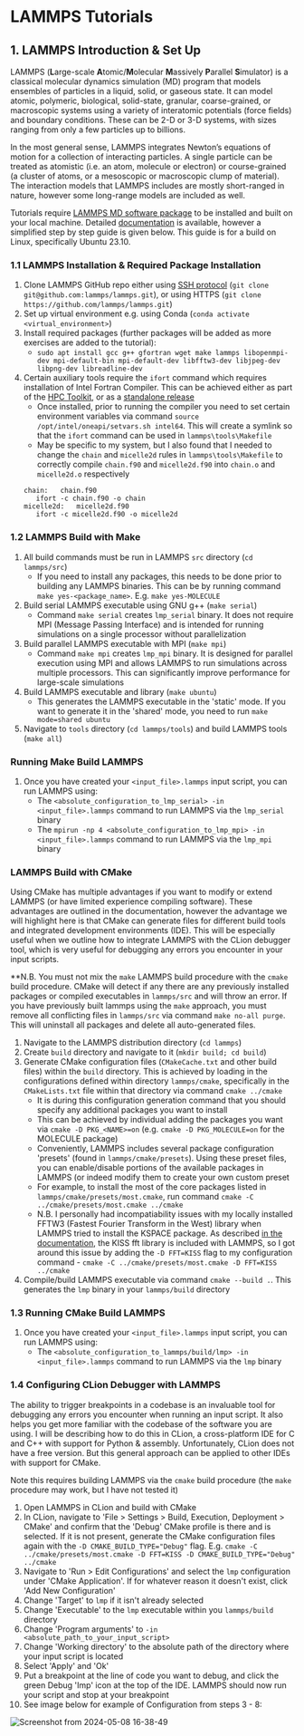 # LAMMPS Tutorials

## 1. LAMMPS Introduction & Set Up

LAMMPS (**L**arge-scale **A**tomic/**M**olecular **M**assively **P**arallel **S**imulator) is a classical molecular dynamics simulation (MD) program that models ensembles of particles in a liquid, solid, or gaseous state. It can model atomic, polymeric, biological, solid-state, granular, coarse-grained, or macroscopic systems using a variety of interatomic potentials (force fields) and boundary conditions. These can be 2-D or 3-D systems, with sizes ranging from only a few particles up to billions.

In the most general sense, LAMMPS integrates Newton’s equations of motion for a collection of interacting particles. A single particle can be treated as atomistic (i.e. an atom, molecule or electron) or course-grained (a cluster of atoms, or a mesoscopic or macroscopic clump of material). The interaction models that LAMMPS includes are mostly short-ranged in nature, however some long-range models are included as well.

Tutorials require [LAMMPS MD software package](https://github.com/lammps/lammps) to be installed and built on your local machine. Detailed [documentation](https://docs.lammps.org/) is available, however a simplified step by step guide is given below. This guide is for a build on Linux, specifically Ubuntu 23.10.

### 1.1 LAMMPS Installation & Required Package Installation
1. Clone LAMMPS GitHub repo either using [SSH protocol](https://docs.github.com/en/authentication/connecting-to-github-with-ssh) (`git clone git@github.com:lammps/lammps.git`), or using HTTPS (`git clone https://github.com/lammps/lammps.git`)
2. Set up virtual environment e.g. using Conda (`conda activate <virtual_environment>`)
3. Install required packages (further packages will be added as more exercises are added to the tutorial):
   * `sudo apt install gcc g++ gfortran wget make lammps libopenmpi-dev mpi-default-bin mpi-default-dev libfftw3-dev libjpeg-dev libpng-dev libreadline-dev`
4. Certain auxiliary tools require the `ifort` command which requires installation of Intel Fortran Compiler. This can be achieved either as part of the [HPC Toolkit](https://www.intel.com/content/www/us/en/developer/tools/oneapi/hpc-toolkit-download.html?operatingsystem=linux&distributions=aptpackagemanager), or as a [standalone release](https://www.intel.com/content/www/us/en/developer/articles/tool/oneapi-standalone-components.html#fortran)
   * Once installed, prior to running the compiler you need to set certain environment variables via command `source /opt/intel/oneapi/setvars.sh intel64`. This will create a symlink so that the `ifort` command can be used in `lammps\tools\Makefile`
   * May be specific to my system, but I also found that I needed to change the `chain` and `micelle2d` rules in `lammps\tools\Makefile` to correctly compile `chain.f90` and `micelle2d.f90` into `chain.o` and `micelle2d.o` respectively
   ```
   chain:	chain.f90
	  ifort -c chain.f90 -o chain
   micelle2d:	micelle2d.f90
	  ifort -c micelle2d.f90 -o micelle2d
   ```

### 1.2 LAMMPS Build with Make
1. All build commands must be run in LAMMPS `src` directory (`cd lammps/src`)
   * If you need to install any packages, this needs to be done prior to building any LAMMPS binaries. This can be by running command `make yes-<package_name>`. E.g. `make yes-MOLECULE`
2. Build serial LAMMPS executable using GNU g++ (`make serial`)
   * Command `make serial` creates `lmp_serial` binary. It does not require MPI (Message Passing Interface) and is intended for running simulations on a single processor without parallelization
3. Build parallel LAMMPS executable with MPI (`make mpi`)
   * Command `make mpi` creates `lmp_mpi` binary. It is designed for parallel execution using MPI and allows LAMMPS to run simulations across multiple processors. This can significantly improve performance for large-scale simulations
4. Build LAMMPS executable and library (`make ubuntu`)
   * This generates the LAMMPS executable in the 'static' mode. If you want to generate it in the 'shared' mode, you need to run `make mode=shared ubuntu`
5. Navigate to `tools` directory (`cd lammps/tools`) and build LAMMPS tools (`make all`)

### Running Make Build LAMMPS
1. Once you have created your `<input_file>.lammps` input script, you can run LAMMPS using:
   * The `<absolute_configuration_to_lmp_serial> -in <input_file>.lammps` command to run LAMMPS via the `lmp_serial` binary
   * The `mpirun -np 4 <absolute_configuration_to_lmp_mpi> -in <input_file>.lammps` command to run LAMMPS via the `lmp_mpi` binary

### LAMMPS Build with CMake
Using CMake has multiple advantages if you want to modify or extend LAMMPS (or have limited experience compiling software). These advantages are outlined in the documentation, however the advantage we will highlight here is that CMake can generate files for different build tools and integrated development environments (IDE). This will be especially useful when we outline how to integrate LAMMPS with the CLion debugger tool, which is very useful for debugging any errors you encounter in your input scripts.

**N.B. You must not mix the `make` LAMMPS build procedure with the `cmake` build procedure. CMake will detect if any there are any previously installed packages or compiled executables in `lammps/src` and will throw an error. If you have previously built lammps using the `make` approach, you must remove all conflicting files in `lammps/src` via command `make no-all purge`. This will uninstall all packages and delete all auto-generated files.

1. Navigate to the LAMMPS distribution directory (`cd lammps`)
2. Create `build` directory and navigate to it (`mkdir build; cd build`)
3. Generate CMake configuration files (`CMakeCache.txt` and other build files) within the `build` directory. This is achieved by loading in the configurations defined within directory `lammps/cmake`, specifically in the `CMakeLists.txt` file within that directory via command `cmake ../cmake`
   * It is during this configuration generation command that you should specify any additional packages you want to install
   * This can be achieved by individual adding the packages you want via `cmake -D PKG_<NAME>=on` (e.g. `cmake -D PKG_MOLECULE=on` for the MOLECULE package)
   * Conveniently, LAMMPS includes several package configuration 'presets' (found in `lammps/cmake/presets`). Using these preset files, you can enable/disable portions of the available packages in LAMMPS (or indeed modify them to create your own custom preset
   * For example, to install the most of the core packages listed in `lammps/cmake/presets/most.cmake`, run command `cmake -C ../cmake/presets/most.cmake ../cmake`
   * N.B. I personally had incompatiability issues with my locally installed FFTW3 (Fastest Fourier Transform in the West) library when LAMMPS tried to install the KSPACE package. As described [in the documentation](https://docs.lammps.org/Build_settings.html#fft-library), the KISS fft library is included with LAMMPS, so I got around this issue by adding the `-D FFT=KISS` flag to my configuration command - `cmake -C ../cmake/presets/most.cmake -D FFT=KISS ../cmake`
4. Compile/build LAMMPS executable via command `cmake --build .`. This generates the `lmp` binary in your `lammps/build` directory

### 1.3 Running CMake Build LAMMPS
1. Once you have created your `<input_file>.lammps` input script, you can run LAMMPS using:
   * The `<absolute_configuration_to_lammps/build/lmp> -in <input_file>.lammps` command to run LAMMPS via the `lmp` binary
  
### 1.4 Configuring CLion Debugger with LAMMPS
The ability to trigger breakpoints in a codebase is an invaluable tool for debugging any errors you encounter when running an input script. It also helps you get more familiar with the codebase of the software you are using. I will be describing how to do this in CLion, a cross-platform IDE for C and C++ with support for Python & assembly. Unfortunately, CLion does not have a free version. But this general approach can be applied to other IDEs with support for CMake.

Note this requires building LAMMPS via the `cmake` build procedure (the `make` procedure may work, but I have not tested it)

1. Open LAMMPS in CLion and build with CMake
2. In CLion, navigate to 'File > Settings > Build, Execution, Deployment > CMake' and confirm that the 'Debug' CMake profile is there and is selected. If it is not present, generate the CMake configuration files again with the `-D CMAKE_BUILD_TYPE="Debug"` flag. E.g. `cmake -C ../cmake/presets/most.cmake -D FFT=KISS -D CMAKE_BUILD_TYPE="Debug" ../cmake`
3. Navigate to 'Run > Edit Configurations' and select the `lmp` configuration under 'CMake Application'. If for whatever reason it doesn't exist, click 'Add New Configuration'
4. Change 'Target' to `lmp` if it isn't already selected
5. Change 'Executable' to the `lmp` executable within you `lammps/build` directory
6. Change 'Program arguments' to `-in <absolute_path_to_your_input_script>`
7. Change 'Working directory' to the absolute path of the directory where your input script is located
8. Select 'Apply' and 'Ok'
9. Put a breakpoint at the line of code you want to debug, and click the green Debug 'Imp' icon at the top of the IDE. LAMMPS should now run your script and stop at your breakpoint
10. See image below for example of Configuration from steps 3 - 8:

![Screenshot from 2024-05-08 16-38-49](https://github.com/c-vandenberg/lammps-tutorials/assets/60201356/3abfa19f-c74f-40a7-8c6f-de21016b8169)

